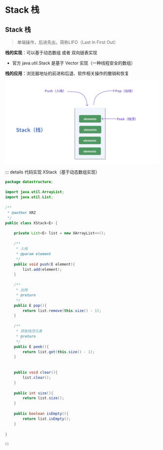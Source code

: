 # Stack 栈

## Stack 栈

> 单端操作，后进先出，简称LIFO（Last In First Out）

**栈的实现**：可以基于动态数组 或者 双向链表实现

-  官方 java.util.Stack 是基于 Vector 实现（一种线程安全的数组）

**栈的应用**：浏览器地址的前进和后退、软件相关操作的撤销和恢复

![image-20241219121411691](../../Image/image-20241219121411691.png)

:::  details 代码实现 XStack（基于动态数组实现）
```java
package datastructure;

import java.util.ArrayList;
import java.util.List;

/**
 * @author XRZ
 */
public class XStack<E> {

    private List<E> list = new XArrayList<>();

    /**
     * 入栈
     * @param element
     */
    public void push(E element){
        list.add(element);
    }

    /**
     * 出栈
     * @return
     */
    public E pop(){
        return list.remove(this.size() - 1);
    }

    /**
     * 获取栈顶元素
     * @return
     */
    public E peek(){
        return list.get(this.size() - 1);
    }


    public void clear(){
        list.clear();
    }

    public int size(){
        return list.size();
    }

    public boolean isEmpty(){
        return list.isEmpty();
    }

}

```
:::